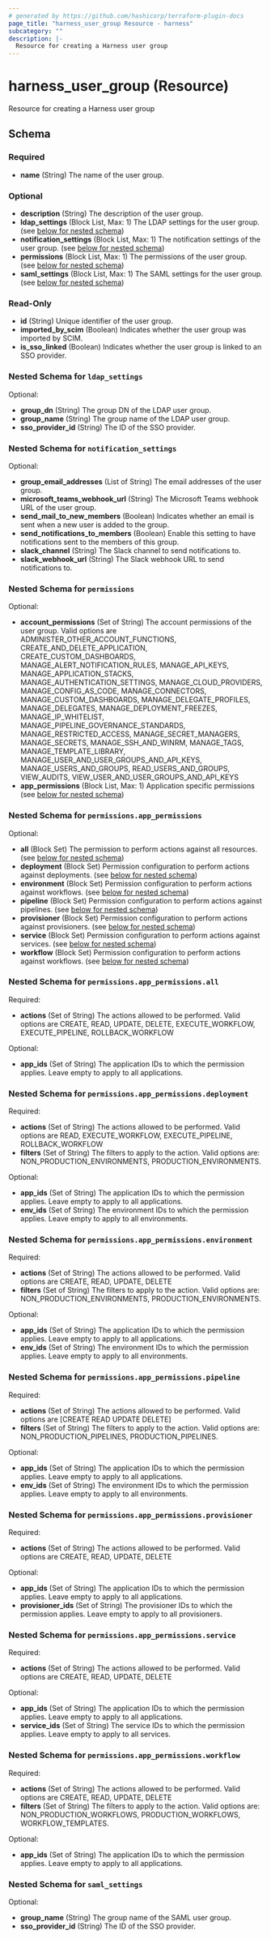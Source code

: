 ```yaml
---
# generated by https://github.com/hashicorp/terraform-plugin-docs
page_title: "harness_user_group Resource - harness"
subcategory: ""
description: |-
  Resource for creating a Harness user group
---
```


# harness_user_group (Resource)

Resource for creating a Harness user group



<!-- schema generated by tfplugindocs -->
## Schema

### Required

- **name** (String) The name of the user group.

### Optional

- **description** (String) The description of the user group.
- **ldap_settings** (Block List, Max: 1) The LDAP settings for the user group. (see [below for nested schema](#nestedblock--ldap_settings))
- **notification_settings** (Block List, Max: 1) The notification settings of the user group. (see [below for nested schema](#nestedblock--notification_settings))
- **permissions** (Block List, Max: 1) The permissions of the user group. (see [below for nested schema](#nestedblock--permissions))
- **saml_settings** (Block List, Max: 1) The SAML settings for the user group. (see [below for nested schema](#nestedblock--saml_settings))

### Read-Only

- **id** (String) Unique identifier of the user group.
- **imported_by_scim** (Boolean) Indicates whether the user group was imported by SCIM.
- **is_sso_linked** (Boolean) Indicates whether the user group is linked to an SSO provider.

<a id="nestedblock--ldap_settings"></a>
### Nested Schema for `ldap_settings`

Optional:

- **group_dn** (String) The group DN of the LDAP user group.
- **group_name** (String) The group name of the LDAP user group.
- **sso_provider_id** (String) The ID of the SSO provider.


<a id="nestedblock--notification_settings"></a>
### Nested Schema for `notification_settings`

Optional:

- **group_email_addresses** (List of String) The email addresses of the user group.
- **microsoft_teams_webhook_url** (String) The Microsoft Teams webhook URL of the user group.
- **send_mail_to_new_members** (Boolean) Indicates whether an email is sent when a new user is added to the group.
- **send_notifications_to_members** (Boolean) Enable this setting to have notifications sent to the members of this group.
- **slack_channel** (String) The Slack channel to send notifications to.
- **slack_webhook_url** (String) The Slack webhook URL to send notifications to.


<a id="nestedblock--permissions"></a>
### Nested Schema for `permissions`

Optional:

- **account_permissions** (Set of String) The account permissions of the user group. Valid options are ADMINISTER_OTHER_ACCOUNT_FUNCTIONS, CREATE_AND_DELETE_APPLICATION, CREATE_CUSTOM_DASHBOARDS, MANAGE_ALERT_NOTIFICATION_RULES, MANAGE_API_KEYS, MANAGE_APPLICATION_STACKS, MANAGE_AUTHENTICATION_SETTINGS, MANAGE_CLOUD_PROVIDERS, MANAGE_CONFIG_AS_CODE, MANAGE_CONNECTORS, MANAGE_CUSTOM_DASHBOARDS, MANAGE_DELEGATE_PROFILES, MANAGE_DELEGATES, MANAGE_DEPLOYMENT_FREEZES, MANAGE_IP_WHITELIST, MANAGE_PIPELINE_GOVERNANCE_STANDARDS, MANAGE_RESTRICTED_ACCESS, MANAGE_SECRET_MANAGERS, MANAGE_SECRETS, MANAGE_SSH_AND_WINRM, MANAGE_TAGS, MANAGE_TEMPLATE_LIBRARY, MANAGE_USER_AND_USER_GROUPS_AND_API_KEYS, MANAGE_USERS_AND_GROUPS, READ_USERS_AND_GROUPS, VIEW_AUDITS, VIEW_USER_AND_USER_GROUPS_AND_API_KEYS
- **app_permissions** (Block List, Max: 1) Application specific permissions (see [below for nested schema](#nestedblock--permissions--app_permissions))

<a id="nestedblock--permissions--app_permissions"></a>
### Nested Schema for `permissions.app_permissions`

Optional:

- **all** (Block Set) The permission to perform actions against all resources. (see [below for nested schema](#nestedblock--permissions--app_permissions--all))
- **deployment** (Block Set) Permission configuration to perform actions against deployments. (see [below for nested schema](#nestedblock--permissions--app_permissions--deployment))
- **environment** (Block Set) Permission configuration to perform actions against workflows. (see [below for nested schema](#nestedblock--permissions--app_permissions--environment))
- **pipeline** (Block Set) Permission configuration to perform actions against pipelines. (see [below for nested schema](#nestedblock--permissions--app_permissions--pipeline))
- **provisioner** (Block Set) Permission configuration to perform actions against provisioners. (see [below for nested schema](#nestedblock--permissions--app_permissions--provisioner))
- **service** (Block Set) Permission configuration to perform actions against services. (see [below for nested schema](#nestedblock--permissions--app_permissions--service))
- **workflow** (Block Set) Permission configuration to perform actions against workflows. (see [below for nested schema](#nestedblock--permissions--app_permissions--workflow))

<a id="nestedblock--permissions--app_permissions--all"></a>
### Nested Schema for `permissions.app_permissions.all`

Required:

- **actions** (Set of String) The actions allowed to be performed. Valid options are CREATE, READ, UPDATE, DELETE, EXECUTE_WORKFLOW, EXECUTE_PIPELINE, ROLLBACK_WORKFLOW

Optional:

- **app_ids** (Set of String) The application IDs to which the permission applies. Leave empty to apply to all applications.


<a id="nestedblock--permissions--app_permissions--deployment"></a>
### Nested Schema for `permissions.app_permissions.deployment`

Required:

- **actions** (Set of String) The actions allowed to be performed. Valid options are READ, EXECUTE_WORKFLOW, EXECUTE_PIPELINE, ROLLBACK_WORKFLOW
- **filters** (Set of String) The filters to apply to the action. Valid options are: NON_PRODUCTION_ENVIRONMENTS, PRODUCTION_ENVIRONMENTS.

Optional:

- **app_ids** (Set of String) The application IDs to which the permission applies. Leave empty to apply to all applications.
- **env_ids** (Set of String) The environment IDs to which the permission applies. Leave empty to apply to all environments.


<a id="nestedblock--permissions--app_permissions--environment"></a>
### Nested Schema for `permissions.app_permissions.environment`

Required:

- **actions** (Set of String) The actions allowed to be performed. Valid options are CREATE, READ, UPDATE, DELETE
- **filters** (Set of String) The filters to apply to the action. Valid options are: NON_PRODUCTION_ENVIRONMENTS, PRODUCTION_ENVIRONMENTS.

Optional:

- **app_ids** (Set of String) The application IDs to which the permission applies. Leave empty to apply to all applications.
- **env_ids** (Set of String) The environment IDs to which the permission applies. Leave empty to apply to all environments.


<a id="nestedblock--permissions--app_permissions--pipeline"></a>
### Nested Schema for `permissions.app_permissions.pipeline`

Required:

- **actions** (Set of String) The actions allowed to be performed. Valid options are [CREATE READ UPDATE DELETE]
- **filters** (Set of String) The filters to apply to the action. Valid options are: NON_PRODUCTION_PIPELINES, PRODUCTION_PIPELINES.

Optional:

- **app_ids** (Set of String) The application IDs to which the permission applies. Leave empty to apply to all applications.
- **env_ids** (Set of String) The environment IDs to which the permission applies. Leave empty to apply to all environments.


<a id="nestedblock--permissions--app_permissions--provisioner"></a>
### Nested Schema for `permissions.app_permissions.provisioner`

Required:

- **actions** (Set of String) The actions allowed to be performed. Valid options are CREATE, READ, UPDATE, DELETE

Optional:

- **app_ids** (Set of String) The application IDs to which the permission applies. Leave empty to apply to all applications.
- **provisioner_ids** (Set of String) The provisioner IDs to which the permission applies. Leave empty to apply to all provisioners.


<a id="nestedblock--permissions--app_permissions--service"></a>
### Nested Schema for `permissions.app_permissions.service`

Required:

- **actions** (Set of String) The actions allowed to be performed. Valid options are CREATE, READ, UPDATE, DELETE

Optional:

- **app_ids** (Set of String) The application IDs to which the permission applies. Leave empty to apply to all applications.
- **service_ids** (Set of String) The service IDs to which the permission applies. Leave empty to apply to all services.


<a id="nestedblock--permissions--app_permissions--workflow"></a>
### Nested Schema for `permissions.app_permissions.workflow`

Required:

- **actions** (Set of String) The actions allowed to be performed. Valid options are CREATE, READ, UPDATE, DELETE
- **filters** (Set of String) The filters to apply to the action. Valid options are: NON_PRODUCTION_WORKFLOWS, PRODUCTION_WORKFLOWS, WORKFLOW_TEMPLATES.

Optional:

- **app_ids** (Set of String) The application IDs to which the permission applies. Leave empty to apply to all applications.




<a id="nestedblock--saml_settings"></a>
### Nested Schema for `saml_settings`

Optional:

- **group_name** (String) The group name of the SAML user group.
- **sso_provider_id** (String) The ID of the SSO provider.



